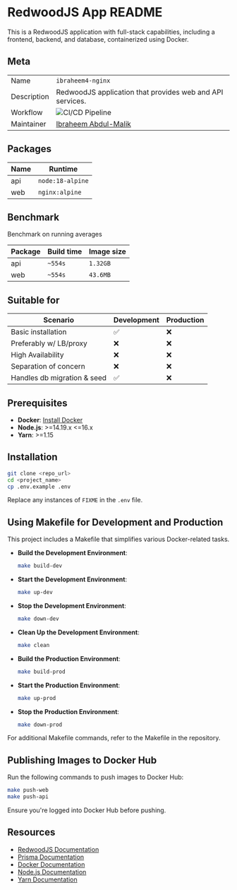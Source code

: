 # RedwoodJS App README

This is a RedwoodJS application with full-stack capabilities, including a frontend, backend, and database, containerized using Docker.

## Meta

|            |                                                                                                                              |
|------------|------------------------------------------------------------------------------------------------------------------------------|
| Name       | `ibraheem4-nginx`                                                                                                            |
| Description| RedwoodJS application that provides web and API services.                                                                     |
| Workflow   | ![CI/CD Pipeline](https://github.com/ibraheem4/redwood-docker/actions/workflows/main.yml/badge.svg)                           |
| Maintainer | [Ibraheem Abdul-Malik](https://github.com/ibraheme4)                                                                         |

## Packages

| Name  | Runtime       |
|-------|--------------|
| api   | `node:18-alpine` |
| web   | `nginx:alpine`   |

## Benchmark

Benchmark on running averages

| Package | Build time | Image size |
|---------|------------|------------|
| api     | `~554s`    | `1.32GB`   |
| web     | `~554s`    | `43.6MB`   |

## Suitable for

| Scenario                  | Development | Production |
|---------------------------|-------------|------------|
| Basic installation        | ✅          | ❌         |
| Preferably w/ LB/proxy    | ❌          | ❌         |
| High Availability         | ❌          | ❌         |
| Separation of concern     | ❌          | ❌         |
| Handles db migration & seed | ✅       | ❌         |

## Prerequisites

- **Docker**: [Install Docker](https://docs.docker.com/get-docker/)
- **Node.js**: >=14.19.x <=16.x
- **Yarn**: >=1.15

## Installation

```bash
git clone <repo_url>
cd <project_name>
cp .env.example .env
```

Replace any instances of `FIXME` in the `.env` file.

## Using Makefile for Development and Production

This project includes a Makefile that simplifies various Docker-related tasks.

- **Build the Development Environment**:

  ```bash
  make build-dev
  ```

- **Start the Development Environment**:

  ```bash
  make up-dev
  ```

- **Stop the Development Environment**:

  ```bash
  make down-dev
  ```

- **Clean Up the Development Environment**:

  ```bash
  make clean
  ```

- **Build the Production Environment**:

  ```bash
  make build-prod
  ```

- **Start the Production Environment**:

  ```bash
  make up-prod
  ```

- **Stop the Production Environment**:

  ```bash
  make down-prod
  ```

For additional Makefile commands, refer to the Makefile in the repository.

## Publishing Images to Docker Hub

Run the following commands to push images to Docker Hub:

```bash
make push-web
make push-api
```

Ensure you're logged into Docker Hub before pushing.

## Resources

- [RedwoodJS Documentation](https://redwoodjs.com)
- [Prisma Documentation](https://www.prisma.io)
- [Docker Documentation](https://docs.docker.com)
- [Node.js Documentation](https://nodejs.org/en/)
- [Yarn Documentation](https://yarnpkg.com/)
